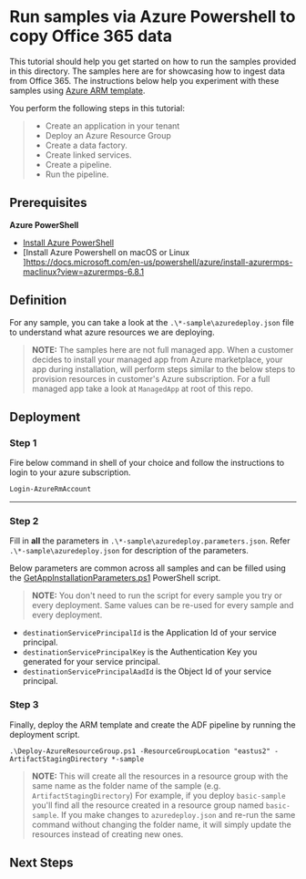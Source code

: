 # Run samples via Azure Powershell to copy Office 365 data
This tutorial should help you get started on how to run the samples provided in this directory. The samples here are for showcasing how to ingest data from Office 365. The instructions below help you experiment with these samples using [Azure ARM template](https://github.com/Azure/azure-quickstart-templates). 

You perform the following steps in this tutorial:

> * Create an application in your tenant
> * Deploy an Azure Resource Group
> * Create a data factory.
> * Create linked services. 
> * Create a pipeline.
> * Run the pipeline. 

## Prerequisites
**Azure PowerShell**
* [Install Azure PowerShell](https://docs.microsoft.com/en-us/powershell/azure/install-azurerm-ps?view=azurermps-6.8.1)
* [Install Azure Powershell on macOS or Linux ]https://docs.microsoft.com/en-us/powershell/azure/install-azurermps-maclinux?view=azurermps-6.8.1

## Definition

For any sample, you can take a look at the `.\*-sample\azuredeploy.json` file to understand what azure resources we are deploying.

> **NOTE:** The samples here are not full managed app. When a customer decides to install your managed app from Azure marketplace, your app during installation, will perform steps similar to the below steps to provision resources in customer's Azure subscription. For a full managed app take a look at `ManagedApp` at root of this repo.

## Deployment 

### Step 1
Fire below command in shell of your choice and follow the instructions to login to your azure subscription.

```powershell
Login-AzureRmAccount
```

----------

### Step 2
Fill in **all** the parameters in `.\*-sample\azuredeploy.parameters.json`. Refer `.\*-sample\azuredeploy.json` for description of the parameters.

Below parameters are common across all samples and can be filled using the [GetAppInstallationParameters.ps1](https://github.com/OfficeDev/ManagedAccessMSGraph/blob/master/ManagedApp/Scripts/GetAppInstallationParameters.ps1) PowerShell script. 

> **NOTE:** You don't need to run the script for every sample you try or every deployment. Same values can be re-used for every sample and every deployment.

- `destinationServicePrincipalId` is the Application Id of your service principal.
- `destinationServicePrincipalKey` is the Authentication Key you generated for your service principal.
- `destinationServicePrincipalAadId` is the Object Id of your service principal.

### Step 3

Finally, deploy the ARM template and create the ADF pipeline by running the deployment script.

```shell
.\Deploy-AzureResourceGroup.ps1 -ResourceGroupLocation "eastus2" -ArtifactStagingDirectory *-sample
```

> **NOTE:** This will create all the resources in a resource group with the same name as the folder name of the sample (e.g. `ArtifactStagingDirectory`) For example, if you deploy `basic-sample` you'll find all the resource created in a resource group named `basic-sample`. If you make changes to `azuredeploy.json` and re-run the same command without changing the folder name, it will simply update the resources instead of creating new ones.

## Next Steps
